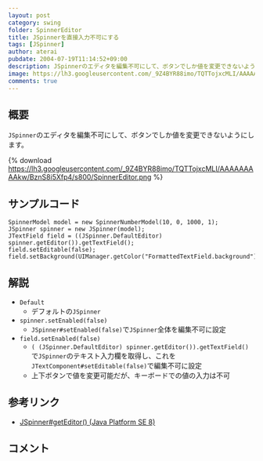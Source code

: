 ```yaml
---
layout: post
category: swing
folder: SpinnerEditor
title: JSpinnerを直接入力不可にする
tags: [JSpinner]
author: aterai
pubdate: 2004-07-19T11:14:52+09:00
description: JSpinnerのエディタを編集不可にして、ボタンでしか値を変更できないようにします。
image: https://lh3.googleusercontent.com/_9Z4BYR88imo/TQTTojxcMLI/AAAAAAAAAkw/BznS8i5Xfp4/s800/SpinnerEditor.png
comments: true
---
```

## 概要
`JSpinner`のエディタを編集不可にして、ボタンでしか値を変更できないようにします。

{% download https://lh3.googleusercontent.com/_9Z4BYR88imo/TQTTojxcMLI/AAAAAAAAAkw/BznS8i5Xfp4/s800/SpinnerEditor.png %}

## サンプルコード
<pre class="prettyprint"><code>SpinnerModel model = new SpinnerNumberModel(10, 0, 1000, 1);
JSpinner spinner = new JSpinner(model);
JTextField field = ((JSpinner.DefaultEditor) spinner.getEditor()).getTextField();
field.setEditable(false);
field.setBackground(UIManager.getColor("FormattedTextField.background"));
</code></pre>

## 解説

- `Default`
    - デフォルトの`JSpinner`
- `spinner.setEnabled(false)`
    - `JSpinner#setEnabled(false)`で`JSpinner`全体を編集不可に設定
- `field.setEnabled(false)`
    - `( (JSpinner.DefaultEditor) spinner.getEditor()).getTextField()`で`JSpinner`のテキスト入力欄を取得し、これを`JTextComponent#setEditable(false)`で編集不可に設定
    - 上下ボタンで値を変更可能だが、キーボードでの値の入力は不可

<!-- dummy comment line for breaking list -->

## 参考リンク
- [JSpinner#getEditor() (Java Platform SE 8)](https://docs.oracle.com/javase/jp/8/docs/api/javax/swing/JSpinner.html#getEditor--)

<!-- dummy comment line for breaking list -->

## コメント
